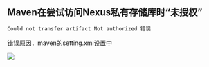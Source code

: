 ##  **Maven在尝试访问Nexus私有存储库时“未授权”** 

```xml
Could not transfer artifact Not authorized 错误
```

错误原因，maven的setting.xml设置中

![](imgs%5CtransferNotAuthorized.png)

